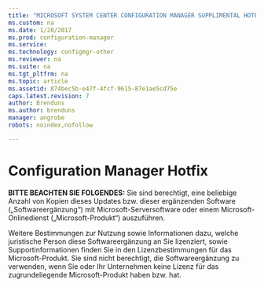 ```yaml
---
title: "MICROSOFT SYSTEM CENTER CONFIGURATION MANAGER SUPPLIMENTAL HOTFIX | Microsoft Docs"
ms.custom: na
ms.date: 1/20/2017
ms.prod: configuration-manager
ms.service:
ms.technology: configmgr-other
ms.reviewer: na
ms.suite: na
ms.tgt_pltfrm: na
ms.topic: article
ms.assetid: 874bec5b-e47f-4fcf-9615-87e1ae5cd75e
caps.latest.revision: 7
author: Brenduns
ms.author: brenduns
manager: angrobe
robots: noindex,nofollow

---
```


# Configuration Manager Hotfix
**BITTE BEACHTEN SIE FOLGENDES:** Sie sind berechtigt, eine beliebige Anzahl von Kopien dieses Updates bzw. dieser ergänzenden Software („Softwareergänzung“) mit Microsoft-Serversoftware oder einem Microsoft-Onlinedienst („Microsoft-Produkt“) auszuführen. 

Weitere Bestimmungen zur Nutzung sowie Informationen dazu, welche juristische Person diese Softwareergänzung an Sie lizenziert, sowie Supportinformationen finden Sie in den Lizenzbestimmungen für das Microsoft-Produkt. Sie sind nicht berechtigt, die Softwareergänzung zu verwenden, wenn Sie oder Ihr Unternehmen keine Lizenz für das zugrundeliegende Microsoft-Produkt haben bzw. hat. 
